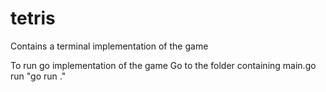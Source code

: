 # tetris
Contains a terminal implementation of the game

To run go implementation of the game
    Go to the folder containing main.go
    run "go run ."

